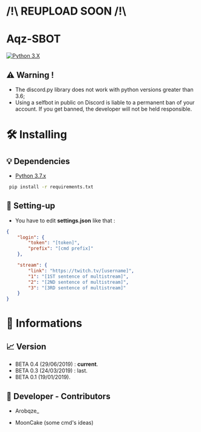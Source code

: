 
 # /!\ REUPLOAD SOON /!\

# Aqz-SBOT

[![Python 3.X](https://forthebadge.com/images/badges/made-with-python.svg)](https://www.python.org/)

  ## ⚠️ Warning !
   - The discord.py library does not work with python versions greater than 3.6;
   - Using a selfbot in public on Discord is liable to a permanent ban of your account. If you get banned, the developer will not be held responsible.

# 🛠️ Installing

  ## 💡 Dependencies
  
   - [Python 3.7.x](https://www.python.org/downloads/release/python-370/)
   
```bash
 pip install -r requirements.txt
```

 ## 📁 Setting-up
  
- You have to edit **settings.json** like that :

```json
{
	"login": {
		"token": "[token]",
		"prefix": "[cmd prefix]"
	},

	"stream": {
		"link": "https://twitch.tv/[username]",
		"1": "[1ST sentence of multistream]",
		"2": "[2ND sentence of multistream]",
		"3": "[3RD sentence of multistream]"
	}
}
```

# 📌 Informations

  ## 📈 Version
  
  - BETA 0.4 (29/06/2019) : **current**.
  - BETA 0.3 (24/03/2019) : last.
  - BETA 0.1 (19/01/2019).

  ## 🤵 Developer - Contributors
  
  - Arobqze_
  
  - MoonCake (some cmd's ideas)
